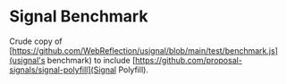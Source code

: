 # Signal Benchmark

Crude copy of [https://github.com/WebReflection/usignal/blob/main/test/benchmark.js](usignal's benchmark) to include [https://github.com/proposal-signals/signal-polyfill](Signal Polyfill).
